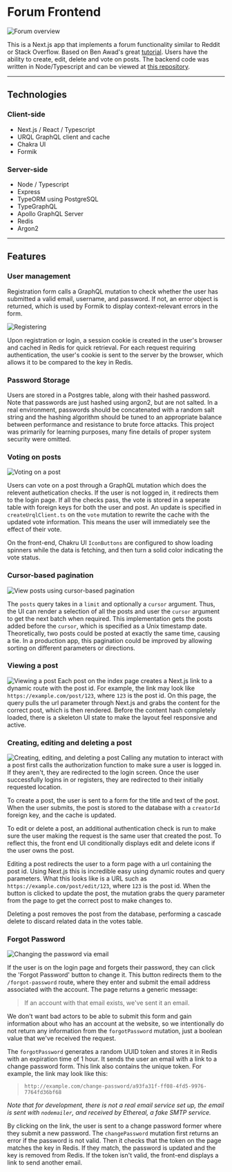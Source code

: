 # Forum Frontend

![Forum overview](screenshots/hero.png)

This is a Next.js app that implements a forum functionality similar to Reddit or Stack Overflow. Based on Ben Awad's great [tutorial](https://youtu.be/I6ypD7qv3Z8). Users have the ability to create, edit, delete and vote on posts. The backend code was written in Node/Typescript and can be viewed at [this repository](https://github.com/Woozl/forum).

---

## Technologies

### Client-side

- Next.js / React / Typescript
- URQL GraphQL client and cache
- Chakra UI
- Formik

### Server-side

- Node / Typescript
- Express
- TypeORM using PostgreSQL
- TypeGraphQL
- Apollo GraphQL Server
- Redis
- Argon2

---

## Features

### User management

Registration form calls a GraphQL mutation to check whether the user has submitted a valid email, username, and password. If not, an error object is returned, which is used by Formik to display context-relevant errors in the form.

![Registering](screenshots/register.gif)

Upon registration or login, a session cookie is created in the user's browser and cached in Redis for quick retrieval. For each request requiring authentication, the user's cookie is sent to the server by the browser, which allows it to be compared to the key in Redis.

### Password Storage

Users are stored in a Postgres table, along with their hashed password. Note that passwords are just hashed using argon2, but are not salted. In a real environment, passwords should be concatenated with a random salt string and the hashing algorithm should be tuned to an appropriate balance between performance and resistance to brute force attacks. This project was primarily for learning purposes, many fine details of proper system security were omitted.

### Voting on posts

![Voting on a post](screenshots/upvote.gif)

Users can vote on a post through a GraphQL mutation which does the relevent authetication checks. If the user is not logged in, it redirects them to the login page. If all the checks pass, the vote is stored in a seperate table with foreign keys for both the user and post. An update is specified in `createUrqlClient.ts` on the `vote` mutation to rewrite the cache with the updated vote information. This means the user will immediately see the effect of their vote.

On the front-end, Chakru UI `IconButtons` are configured to show loading spinners while the data is fetching, and then turn a solid color indicating the vote status.

### Cursor-based pagination

![View posts using cursor-based pagination](screenshots/post-pagination.gif)

The `posts` query takes in a `limit` and optionally a `cursor` argument. Thus, the UI can render a selection of all the posts and user the `cursor` argument to get the next batch when required. This implementation gets the posts added before the `cursor`, which is specified as a Unix timestamp date. Theoretically, two posts could be posted at exactly the same time, causing a tie. In a production app, this pagination could be improved by allowing sorting on different parameters or directions.

### Viewing a post

![Viewing a post](screenshots/view-post.gif)
Each post on the index page creates a Next.js link to a dynamic route with the post id. For example, the link may look like `https://example.com/post/123`, where `123` is the post id. On this page, the query pulls the url parameter through Next.js and grabs the content for the correct post, which is then rendered. Before the content hash completely loaded, there is a skeleton UI state to make the layout feel responsive and active.

### Creating, editing and deleting a post

![Creating, editing, and deleting a post](screenshots/create-edit-delete-post.gif)
Calling any mutation to interact with a post first calls the authorization function to make sure a user is logged in. If they aren't, they are redirected to the login screen. Once the user successfully logins in or registers, they are redirected to their initially requested location.

To create a post, the user is sent to a form for the title and text of the post. When the user submits, the post is stored to the database with a `creatorId` foreign key, and the cache is updated.

To edit or delete a post, an additional authentication check is run to make sure the user making the request is the same user that created the post. To reflect this, the front end UI conditionally displays edit and delete icons if the user owns the post.

Editing a post redirects the user to a form page with a url containing the post id. Using Next.js this is incredible easy using dynamic routes and query parameters. What this looks like is a URL such as `https://example.com/post/edit/123`, where `123` is the post id. When the button is clicked to update the post, the mutation grabs the query parameter from the page to get the correct post to make changes to.

Deleting a post removes the post from the database, performing a cascade delete to discard related data in the votes table.

### Forgot Password

![Changing the password via email](screenshots/forgot-password.gif)

If the user is on the login page and forgets their password, they can click the 'Forgot Password' button to change it. This button redirects them to the `/forgot-password` route, where they enter and submit the email address associated with the account. The page returns a generic message:

> If an account with that email exists, we've sent it an email.

We don't want bad actors to be able to submit this form and gain information about who has an account at the website, so we intentionally do not return any information from the `forgotPassword` mutation, just a boolean value that we've received the request.

The `forgotPassword` generates a random UUID token and stores it in Redis with an expiration time of 1 hour. It sends the user an email with a link to a change password form. This link also contains the unique token. For example, the link may look like this:

> `http://example.com/change-password/a93fa31f-ff08-4fd5-9976-7764fd36bf68`

_Note that for development, there is not a real email service set up, the email is sent with `nodemailer`, and received by Ethereal, a fake SMTP service._

By clicking on the link, the user is sent to a change password former where they submit a new password. The `changePassword` mutation first returns an error if the password is not valid. Then it checks that the token on the page matches the key in Redis. If they match, the password is updated and the key is removed from Redis. If the token isn't valid, the front-end displays a link to send another email.
